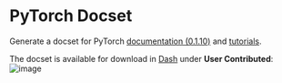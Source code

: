 

# PyTorch Docset

Generate a docset for PyTorch [documentation (0.1.10)](http://pytorch.org/docs/) and [tutorials](http://pytorch.org/tutorials/).


The docset is available for download in [Dash](https://kapeli.com/dash) under **User Contributed**:
![image](https://cloud.githubusercontent.com/assets/3298308/24393325/b58f4280-1365-11e7-8759-df414db509c4.png)
